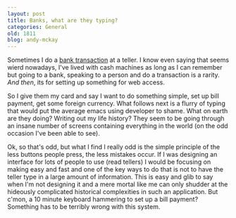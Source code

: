```yaml
---
layout: post
title: Banks, what are they typing?
categories: General
old: 1811
blog: andy-mckay
---
```

Sometimes I do a <a href="http://tdbank.ca">bank transaction</a> at a teller. I know even saying that seems wierd nowadays, I've lived with cash machines as long as I can remember but going to a bank, speaking to a person and do a transaction is a rarity. <em>And then</em>, its for setting up something for web access.

So I give them my card and say I want to do something simple, set up bill payment, get some foreign currency. What follows next is a flurry of typing that would put the average emacs using developer to shame. What on earth are they doing? Writing out my life history? They seem to be going through an insane number of screens containing everything in the world (on the odd occasion I've been able to see).

Ok, so that's odd, but what I find I really odd is the simple principle of the less buttons people press, the less mistakes occur. If I was designing an interface for lots of people to use (read tellers) I would be focusing on making easy and fast and one of the key ways to do that is not to have the teller type in a large amount of information. This is easy and glib to say when I'm not designing it and a mere mortal like me can only shudder at the hideously complicated historical complexities in such an application. But c'mon, a 10 minute keyboard hammering to set up a bill payment? Something has to be terribly wrong with this system.